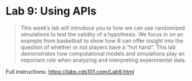 # Lab 9: Using APIs

> This week’s lab will introduce you to how we can use randomized simulations to test the validity of a hypothesis. We focus in on an example from basketball to show how R can offer insight into the question of whether or not players have a “hot hand”. This lab demonstrates how computational models and simulations play an important role when analyzing and interpreting experimental data.

Full instructions: https://labs.cds101.com/Lab9.html
